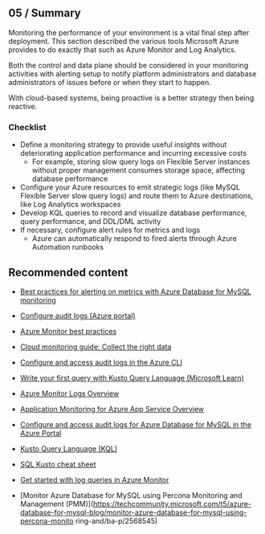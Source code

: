 ## 05 / Summary

Monitoring the performance of your environment is a vital final step after deployment.  This section described the various tools Microsoft Azure provides to do exactly that such as Azure Monitor and Log Analytics.

Both the control and data plane should be considered in your monitoring activities with alerting setup to notify platform administrators and database administrators of issues before or when they start to happen.

With cloud-based systems, being proactive is a better strategy then being reactive.

### Checklist

- Define a monitoring strategy to provide useful insights without deteriorating application performance and incurring excessive costs
  - For example, storing slow query logs on Flexible Server instances without proper management consumes storage space, affecting database performance
- Configure your Azure resources to emit strategic logs (like MySQL Flexible Server slow query logs) and route them to Azure destinations, like Log Analytics workspaces
- Develop KQL queries to record and visualize database performance, query performance, and DDL/DML activity
- If necessary, configure alert rules for metrics and logs
  - Azure can automatically respond to fired alerts through Azure Automation runbooks

## Recommended content

- [Best practices for alerting on metrics with Azure Database for MySQL monitoring](https://azure.microsoft.com/blog/best-practices-for-alerting-on-metrics-with-azure-database-for-mysql-monitoring/)

- [Configure audit logs (Azure portal)](https://docs.microsoft.com/azure/mysql/flexible-server/tutorial-configure-audit)

- [Azure Monitor best practices](https://docs.microsoft.com/azure/azure-monitor/best-practices)

- [Cloud monitoring guide: Collect the right data](https://docs.microsoft.com/azure/cloud-adoption-framework/manage/monitor/data-collection)

- [Configure and access audit logs in the Azure CLI](https://docs.microsoft.com/azure/mysql/howto-configure-audit-logs-cli)

- [Write your first query with Kusto Query Language (Microsoft Learn)](https://docs.microsoft.com/learn/modules/write-first-query-kusto-query-language/)

- [Azure Monitor Logs Overview](https://docs.microsoft.com/azure/azure-monitor/logs/data-platform-logs)

- [Application Monitoring for Azure App Service Overview](https://docs.microsoft.com/azure/azure-monitor/app/azure-web-apps)

- [Configure and access audit logs for Azure Database for MySQL in the Azure Portal](https://docs.microsoft.com/azure/mysql/howto-configure-audit-logs-portal)

- [Kusto Query Language (KQL)](https://docs.microsoft.com/azure/data-explorer/kusto/query/)

- [SQL Kusto cheat sheet](https://docs.microsoft.com/azure/data-explorer/kusto/query/sqlcheatsheet)
- [Get started with log queries in Azure Monitor](https://docs.microsoft.com/azure/azure-monitor/log-query/get-started-queries)

- [Monitor Azure Database for MySQL using Percona Monitoring and Management (PMM)](https://techcommunity.microsoft.com/t5/azure-database-for-mysql-blog/monitor-azure-database-for-mysql-using-percona-monito
ring-and/ba-p/2568545)
